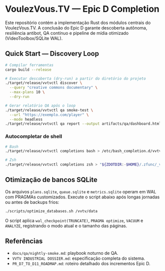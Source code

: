 # VoulezVous.TV — Epic D Completion

Este repositório contém a implementação Rust dos módulos centrais do VoulezVous.TV.
A conclusão do Epic D garante descoberta autônoma, resiliência antibot, QA contínuo e
pipeline de mídia otimizado (VideoToolbox/SQLite WAL).

## Quick Start — Discovery Loop

```bash
# Compilar ferramentas
cargo build --release

# Executar descoberta (dry-run) a partir do diretório do projeto
./target/release/vvtvctl discover \
  --query "creative commons documentary" \
  --max-plans 10 \
  --dry-run

# Gerar relatório QA após o loop
./target/release/vvtvctl qa smoke-test \
  --url "https://exemplo.com/player" \
  --mode headless
./target/release/vvtvctl qa report --output artifacts/qa/dashboard.html
```

### Autocompletar de shell

```bash
# Bash
./target/release/vvtvctl completions bash > /etc/bash_completion.d/vvtvctl

# Zsh
./target/release/vvtvctl completions zsh > "${ZDOTDIR:-$HOME}/.zfunc/_vvtvctl"
```

## Otimização de bancos SQLite

Os arquivos `plans.sqlite`, `queue.sqlite` e `metrics.sqlite` operam em WAL com PRAGMAs
customizados. Execute o script abaixo após longas jornadas ou antes de backups frios:

```bash
./scripts/optimize_databases.sh /vvtv/data
```

O script aplica `wal_checkpoint(TRUNCATE)`, `PRAGMA optimize`, `VACUUM` e `ANALYZE`,
registrando o modo atual e o tamanho das páginas.

## Referências

- `docs/qa/nightly-smoke.md`: playbook noturno de QA.
- `VVTV INDUSTRIAL DOSSIER.md`: especificação completa do sistema.
- `PR_D7_TO_D11_ROADMAP.md`: roteiro detalhado dos incrementos Epic D.
